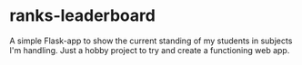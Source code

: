 # ranks-leaderboard

A simple Flask-app to show the current standing of my students in subjects I'm handling. Just a hobby project to try and create
a functioning web app.
